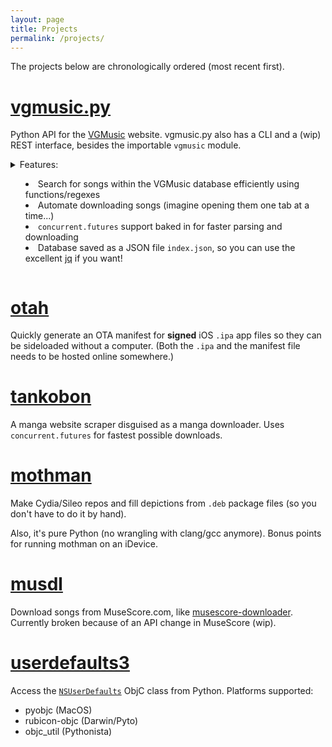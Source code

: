 ```yaml
---
layout: page
title: Projects
permalink: /projects/
---
```


The projects below are chronologically ordered (most recent first).

# [vgmusic.py](https://github.com/ongyx/vgmusic.py)

Python API for the [VGMusic](https://vgmusic.com) website.
vgmusic.py also has a CLI and a (wip) REST interface, besides the importable `vgmusic` module.

<details>
<summary>Features:<summary>

- Search for songs within the VGMusic database efficiently using functions/regexes
- Automate downloading songs (imagine opening them one tab at a time...)
- `concurrent.futures` support baked in for faster parsing and downloading
- Database saved as a JSON file `index.json`, so you can use the excellent [jq](https://stedolan.github.io/jq/) if you want!

</details>

# [otah](https://github.com/ongyx/otah)

Quickly generate an OTA manifest for **signed** iOS `.ipa` app files so they can be sideloaded without a computer.
(Both the `.ipa` and the manifest file needs to be hosted online somewhere.)

# [tankobon](https://github.com/ongyx/tankobon)

A manga website scraper disguised as a manga downloader.
Uses `concurrent.futures` for fastest possible downloads.

# [mothman](https://github.com/ongyx/mothman)

Make Cydia/Sileo repos and fill depictions from `.deb` package files
(so you don't have to do it by hand).

Also, it's pure Python (no wrangling with clang/gcc anymore). Bonus points for running mothman on an iDevice.

# [musdl](https://github.com/ongyx/musdl)

Download songs from MuseScore.com, like [musescore-downloader](https://github.com/Xmader/musescore-downloader).
Currently broken because of an API change in MuseScore (wip).

# [userdefaults3](https://github.com/ongyx/userdefaults3)

Access the [`NSUserDefaults`](https://developer.apple.com/documentation/foundation/nsuserdefaults) ObjC class from Python.
Platforms supported:

- pyobjc (MacOS)
- rubicon-objc (Darwin/Pyto)
- objc_util (Pythonista)
